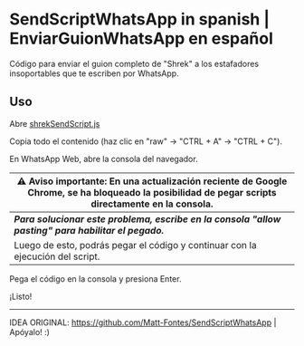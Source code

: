 # SendScriptWhatsApp in spanish | EnviarGuionWhatsApp en español

Código para enviar el guion completo de "Shrek" a los estafadores insoportables que te escriben por WhatsApp.

## Uso

Abre [shrekSendScript.js](https://github.com/raggiodev/SendScriptWhatsApp-spanish/blob/main/shrekSendScript.js)

Copia todo el contenido (haz clic en "raw" -> "CTRL + A" -> "CTRL + C").

En WhatsApp Web, abre la consola del navegador.

|  ⚠️ Aviso importante: En una actualización reciente de Google Chrome, se ha bloqueado la posibilidad de pegar scripts directamente en la consola.|  
|--|  
|  ***Para solucionar este problema, escribe en la consola "allow pasting" para habilitar el pegado.*** |  
|Luego de esto, podrás pegar el código y continuar con la ejecución del script.|

Pega el código en la consola y presiona Enter.

¡Listo!

---

IDEA ORIGINAL:
https://github.com/Matt-Fontes/SendScriptWhatsApp | Apóyalo! :)
